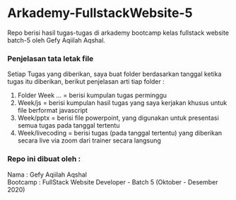 # Arkademy-FullstackWebsite-5
Repo berisi hasil tugas-tugas di arkademy bootcamp kelas fullstack website batch-5 oleh Gefy Aqiilah Aqshal.

### Penjelasan tata letak file
Setiap Tugas yang diberikan, saya buat folder berdasarkan tanggal ketika tugas itu diberikan, berikut penjelasan arti tiap folder :
1. Folder Week ... = berisi kumpulan tugas perminggu
2. Week/js = berisi kumpulan hasil tugas yang saya kerjakan khusus untuk file berformat javascript
3. Week/pptx = berisi file powerpoint, yang digunakan untuk presentasi semua tugas pada tanggal tertentu
4. Week/livecoding = berisi tugas (pada tanggal tertentu) yang diberikan secara live via zoom dari trainer secara langsung

### Repo ini dibuat oleh : 
Nama : Gefy Aqiilah Aqshal
<br>Bootcamp : FullStack Website Developer - Batch 5 (Oktober - Desember 2020)
